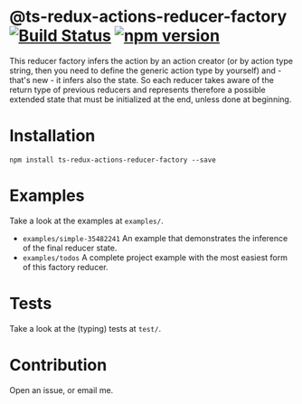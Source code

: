 # @ts-redux-actions-reducer-factory [![Build Status](https://travis-ci.org/teroneko/ts-redux-actions-reducer-factory.svg?branch=master)](https://travis-ci.org/teroneko/ts-redux-actions-reducer-factory) [![npm version](https://badge.fury.io/js/ts-redux-actions-reducer-factory.svg)](https://badge.fury.io/js/ts-redux-actions-reducer-factory)
This reducer factory infers the action by an action creator (or by action type string, then you need to define the generic action type by yourself) and - that's new - it infers also the state. So each reducer takes aware of the return type of previous reducers and represents therefore a possible extended state that must be initialized at the end, unless done at beginning.

# Installation
```
npm install ts-redux-actions-reducer-factory --save
```

# Examples
Take a look at the examples at `examples/`.
- `examples/simple-35482241` An example that demonstrates the inference of the final reducer state.
- `examples/todos` A complete project example with the most easiest form of this factory reducer.

# Tests
Take a look at the (typing) tests at `test/`.

# Contribution
Open an issue, or email me.